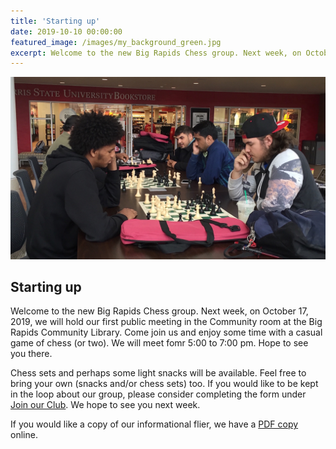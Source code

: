 ```yaml
---
title: 'Starting up'
date: 2019-10-10 00:00:00
featured_image: /images/my_background_green.jpg
excerpt: Welcome to the new Big Rapids Chess group. Next week, on October 17, 2019, we will hold our first public meeting in the Community room at the Big Rapids Community Library. Come join us and enjoy some time with a casual game of chess (or two). We will meet fomr 5:00 to 7:00 pm. Hope to see you there.
---
```


![](/images/announcement.jpg)

## Starting up

Welcome to the new Big Rapids Chess group. Next week, on October 17, 2019, we will hold our first public meeting in the Community room at the Big Rapids Community Library. Come join us and enjoy some time with a casual game of chess (or two). We will meet fomr 5:00 to 7:00 pm. Hope to see you there.

Chess sets and perhaps some light snacks will be available. Feel free to bring your own (snacks and/or chess sets) too. If you would like to be kept in the loop about our group, please consider completing the form under [Join our Club](join.html). We hope to see you next week.

If you would like a copy of our informational flier, we have a [PDF copy](BRChess.pdf) online.
